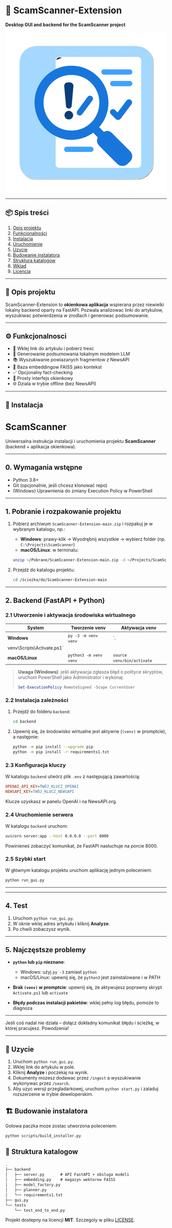 # 🚀 ScamScanner-Extension

**Desktop GUI and backend for the ScamScanner project**

![ScamScanner Logo](extension/icons/icon.png)

---

## 📦 Spis treści
1. [Opis projektu](#opis-projektu)
2. [Funkcjonalności](#funkcjonalnosci)
3. [Instalacja](#instalacja)
4. [Uruchomienie](#uruchomienie)
5. [Uzycie](#uzycie)
6. [Budowanie instalatora](#budowanie-instalatora)
7. [Struktura katalogow](#struktura-katalogow)
8. [Wklad](#wklad)
9. [Licencja](#licencja)

---

## 📝 Opis projektu
ScamScanner-Extension to **okienkowa aplikacja** wspierana przez niewielki lokalny backend oparty na FastAPI. Pozwala analizowac linki do artykulow, wyszukiwac potwierdzenia w zrodlach i generowac podsumowanie.

---

## ⚙️ Funkcjonalnosci

* 📎 Wklej link do artykulu i pobierz tresc
* 🤖 Generowanie podsumowania lokalnym modelem LLM
* 📚 Wyszukiwanie powiazanych fragmentow z NewsAPI
* 🧠 Baza embeddingow FAISS jako kontekst
* ✅ Opcjonalny fact-checking
* 🎨 Prosty interfejs okienkowy
* 🌐 Dziala w trybie offline (bez NewsAPI)

---

## 🚀 Instalacja

# ScamScanner

Uniwersalna instrukcja instalacji i uruchomienia projektu **ScamScanner** (backend + aplikacja okienkowa).

---

## 0. Wymagania wstępne

* Python 3.8+
* Git (opcjonalnie, jeśli chcesz klonować repo)
* (Windows) Uprawnienia do zmiany Execution Policy w PowerShell

---

## 1. Pobranie i rozpakowanie projektu

1. Pobierz archiwum `ScamScanner-Extension-main.zip` i rozpakuj je w wybranym katalogu, np.:

   * **Windows**: prawy-klik → Wyodrębnij wszystkie → wybierz folder (np. `C:\Projects\ScamScanner`)
   * **macOS/Linux**: w terminalu:

   ```bash
   unzip ~/Pobrane/ScamScanner-Extension-main.zip -d ~/Projects/ScamScanner
   ```
2. Przejdź do katalogu projektu:

   ```bash
   cd /ścieżka/do/ScamScanner-Extension-main
   ```

---

## 2. Backend (FastAPI + Python)

### 2.1 Utworzenie i aktywacja środowiska wirtualnego

| System                      | Tworzenie venv         | Aktywacja venv             |
| --------------------------- | ---------------------- | -------------------------- |
| **Windows**                 | `py -3 -m venv venv`   | \`.                        |
| venv\Scripts\Activate.ps1\` |                        |                            |
| **macOS/Linux**             | `python3 -m venv venv` | `source venv/bin/activate` |

> **Uwaga (Windows)**: jeśli aktywacja zgłasza błąd o polityce skryptów, uruchom PowerShell jako Administrator i wykonaj:
>
> ```powershell
> Set-ExecutionPolicy RemoteSigned -Scope CurrentUser
> ```

### 2.2 Instalacja zależności

1. Przejdź do folderu `backend`:

   ```bash
   cd backend
   ```
2. Upewnij się, że środowisko wirtualne jest aktywne (`(venv)` w promptcie), a następnie:

   ```bash
   python -m pip install --upgrade pip
   python -m pip install -r requirements1.txt
   ```

### 2.3 Konfiguracja kluczy

W katalogu `backend` utwórz plik `.env` z następującą zawartością:

```ini
OPENAI_API_KEY=TWÓJ_KLUCZ_OPENAI
NEWSAPI_KEY=TWÓJ_KLUCZ_NEWSAPI
```

Klucze uzyskasz w panelu OpenAI i na NewsAPI.org.

### 2.4 Uruchomienie serwera

W katalogu `backend` uruchom:

```bash
uvicorn server:app --host 0.0.0.0 --port 8000
```

Powinieneś zobaczyć komunikat, że FastAPI nasłuchuje na porcie 8000.

### 2.5 Szybki start

W głównym katalogu projektu uruchom aplikację jednym poleceniem:

```bash
python run_gui.py
```
---

---

## 4. Test

1. Uruchom `python run_gui.py`.
2. W oknie wklej adres artykułu i kliknij **Analyze**.
3. Po chwili zobaczysz wynik.

---

## 5. Najczęstsze problemy

* **`python` lub `pip` nieznane**:

  * Windows: użyj `py -3` zamiast `python`
  * macOS/Linux: upewnij się, że `python3` jest zainstalowane i w PATH
* **Brak `(venv)` w promptcie**:
  upewnij się, że aktywujesz poprawny skrypt `Activate.ps1` lub `activate`
* **Błędy podczas instalacji pakietów**:
  wklej pełny log błędu, pomoże to diagnoza

---

Jeśli coś nadal nie działa – dołącz dokładny komunikat błędu i ścieżkę, w której pracujesz. Powodzenia!

---

## 🎯 Uzycie

1. Uruchom `python run_gui.py`.
2. Wklej link do artykulu w pole.
3. Kliknij **Analyze** i poczekaj na wynik.
4. Dokumenty mozesz dodawac przez `/ingest` a wyszukiwanie wykonywac przez `/search`.
5. Aby uzyc wersji przegladarkowej, uruchom `python start.py` i zaladuj rozszerzenie w trybie deweloperskim.

## 🏗 Budowanie instalatora

Gotowa paczka moze zostac utworzona poleceniem:

```bash
python scripts/build_installer.py
```

## 📂 Struktura katalogow

```text
.
├── backend
│   ├── server.py       # API FastAPI + obsluga modeli
│   ├── embedding.py    # magazyn wektorow FAISS
│   ├── model_factory.py
│   ├── planner.py
│   └── requirements1.txt
├── gui.py
└── tests
    └── test_end_to_end.py
```
Projekt dostepny na licencji **MIT**. Szczegoly w pliku [LICENSE](LICENSE).

